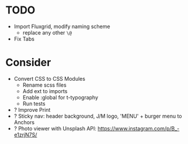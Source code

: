 # TODO

- Import Fluxgrid, modify naming scheme
  - replace any other `\@`
- Fix Tabs

# Consider

- Convert CSS to CSS Modules
  + Rename scss files
  + Add ext to imports
  - Enable :global for t-typography
  - Run tests
- ? Improve Print
- ? Sticky nav: header background, J/M logo, 'MENU' + burger menu to Anchors
- ? Photo viewer with Unsplash API: https://www.instagram.com/p/B_-e1zrjN7S/
